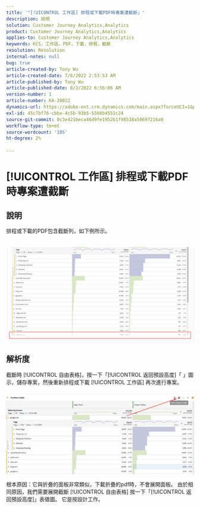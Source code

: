 ```yaml
---
title: '"[!UICONTROL 工作區] 排程或下載PDF時專案遭截斷」'
description: 說明
solution: Customer Journey Analytics,Analytics
product: Customer Journey Analytics,Analytics
applies-to: Customer Journey Analytics,Analytics
keywords: KCS，工作區，PDF，下載，排程，截斷
resolution: Resolution
internal-notes: null
bug: true
article-created-by: Tony Wu
article-created-date: 7/6/2022 2:53:53 AM
article-published-by: Tony Wu
article-published-date: 8/2/2022 6:56:06 AM
version-number: 1
article-number: KA-20022
dynamics-url: https://adobe-ent.crm.dynamics.com/main.aspx?forceUCI=1&pagetype=entityrecord&etn=knowledgearticle&id=0a8bd2d7-d6fc-ec11-82e5-000d3a3b090d
exl-id: 45c7bf76-cbbe-4c5b-93b5-5566b4551c24
source-git-commit: 0c3e421beca46d9fe1952b1f98538a50697216a0
workflow-type: tm+mt
source-wordcount: '105'
ht-degree: 2%

---
```


# [!UICONTROL 工作區] 排程或下載PDF時專案遭截斷

## 說明

排程或下載的PDF包含截斷列，如下例所示。<br><br>
<br>![](assets/___140e6ba7-d7fc-ec11-82e5-000d3a3b090d___.png)

## 解析度


截斷時 [!UICONTROL 自由表格]，按一下「[!UICONTROL 返回預設高度]「 」圖示，儲存專案，然後重新排程或下載 [!UICONTROL 工作區] 再次進行專案。

![](assets/e9fea250-d7fc-ec11-82e5-000d3a3b090d.png)

根本原因：它與折疊的面板非常類似，下載折疊的pdf時，不會展開面板。
由於相同原因，我們需要展開截斷 [!UICONTROL 自由表格] 按一下「[!UICONTROL 返回預設高度]」表徵圖。 它是按設計工作。
